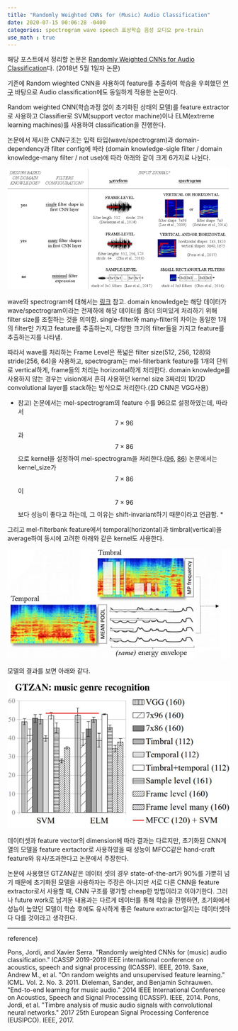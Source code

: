 ```yaml
---
title: "Randomly Weighted CNNs for (Music) Audio Classification"
date: 2020-07-15 00:06:28 -0400
categories: spectrogram wave speech 표상학습 음성 오디오 pre-train
use_math : true
---
```


해당 포스트에서 정리할 논문은 [Randomly Weighted CNNs for Audio Classification](https://arxiv.org/abs/1805.00237)다. (2018년 5월 1일자 논문)

기존에 Random wieghted CNN을 사용하여 feature를 추출하여 학습을 우회했던 [연구](http://www.robotics.stanford.edu/~ang/papers/nipsdlufl10-RandomWeights.pdf) 바탕으로 Audio classification에도 동일하게 적용한 논문이다. 

Random weighted CNN(학습과정 없이 초기화된 상태의 모델)를 feature extractor로 사용하고 Classifier로 SVM(support vector machine)이나 ELM(extreme learning machines)를 사용하여 classification을 진행한다.

논문에서 제시한 CNN구조는 입력 타입(wave/spectrogram)과 domain-dependency과 filter config에 따라 (domain knowledge-sigle filter / domain knowledge-many filter / not use)에 따라 아래와 같이 크게 6가지로 나뉜다.

![RWCNN-design](/assets/images/RWCNN_design.jpg)

wave와 spectrogram에 대해서는 [링크](https://goldenaem.github.io/signal_processing/spectrogram/mel-spectrogram/stft/fourier/wave/preprocessing/Signal_Processing-preprocessing/) 참고.
domain knowledge는 해당 데이터가 wave/spectrogram이라는 전제하에 해당 데이터를 좀더 의미있게 처리하기 위해 filter size를 조절하는 것을 의미함.
single-filter와 many-filter의 차이는 동일한 1개의 filter만 가지고 feature를 추출하는지, 다양한 크기의 filter들을 가지고 feature를 추출하는지를 나타냄.

따라서 wave를 처리하는 Frame Level은 폭넓은 filter size(512, 256, 128)와 stride(256, 64)을 사용하고, spectrogram는 mel-filterbank feature를 1개의 단위로 vertical하게, frame들의 처리는 horizontal하게 처리한다. domain knowledge를 사용하지 않는 경우는 vision에서 흔히 사용하던 kernel size 3짜리의 1D/2D convolutional layer를 stack하는 방식으로 처리한다.(2D CNN은 VGG사용)

* 참고) 논문에서는 mel-spectrogram의 feature 수를 96으로 설정하였는데, 따라서 $$7 \times 96$$과 $$7 \times 86$$으로 kernel을 설정하여 mel-spectrogram을 처리한다.([96](https://ieeexplore.ieee.org/document/6854950/), [86](https://arxiv.org/abs/1703.06697)) 논문에서는 kernel_size가 $$7 \times 86$$이 $$7 \times 96$$보다 성능이 좋다고 하는데, 그 이유는 shift-invariant하기 때문이라고 언급함. *

그리고 mel-filterbank feature에서 temporal(horizontal)과 timbral(vertical)을 average하여 동시에 고려한 아래와 같은 kernel도 사용한다.

![temporal-timbral](/assets/images/temp_timb.JPG)

모델의 결과를 보면 아래와 같다.

![RWCNN-result](/assets/images/RWCNN_result.JPG)

데이터셋과 feature vector의 dimension에 따라 결과는 다르지만, 초기화된 CNN계열의 모델을 feature exrtactor로 사용하였을 때 성능이 MFCC같은 hand-craft feature와 유사/초과한다고 논문에서 주장한다.

논문에 사용했던 GTZAN같은 데이터 셋의 경우 state-of-the-art가 90%를 가뿐히 넘기 때문에 초기화된 모델을 사용하자는 주장은 아니지만 서로 다른 CNN을 feature extractor로서 사용할 때, CNN 구조를 평가할 cheap한 방법이라고 이야기한다. 그러나 future work로 남겨둔 내용과는 다르게 데이터를 통해 학습을 진행하면, 초기화에서 성능이 높았던 모델이 학습 후에도 유사하게 좋은 feature extractor일지는 데이터셋마다 다를 것이라고 생각한다. 


***
  reference)

  Pons, Jordi, and Xavier Serra. "Randomly weighted CNNs for (music) audio classification." ICASSP 2019-2019 IEEE international conference on acoustics, speech and signal processing (ICASSP). IEEE, 2019.
  Saxe, Andrew M., et al. "On random weights and unsupervised feature learning." ICML. Vol. 2. No. 3. 2011.
  Dieleman, Sander, and Benjamin Schrauwen. "End-to-end learning for music audio." 2014 IEEE International Conference on Acoustics, Speech and Signal Processing (ICASSP). IEEE, 2014.
  Pons, Jordi, et al. "Timbre analysis of music audio signals with convolutional neural networks." 2017 25th European Signal Processing Conference (EUSIPCO). IEEE, 2017.


